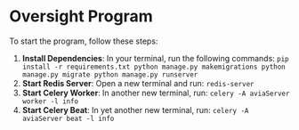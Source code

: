 # Oversight Program

To start the program, follow these steps:

1. **Install Dependencies**:
   In your terminal, run the following commands:
      `pip install -r requirements.txt
      python manage.py makemigrations
      python manage.py migrate
      python manage.py runserver`
2. **Start Redis Server**:
  Open a new terminal and run:
      `redis-server`
3. **Start Celery Worker**:
  In another new terminal, run:
      `celery -A aviaServer worker -l info`
4. **Start Celery Beat**:
  In yet another new terminal, run:
      `celery -A aviaServer beat -l info`
